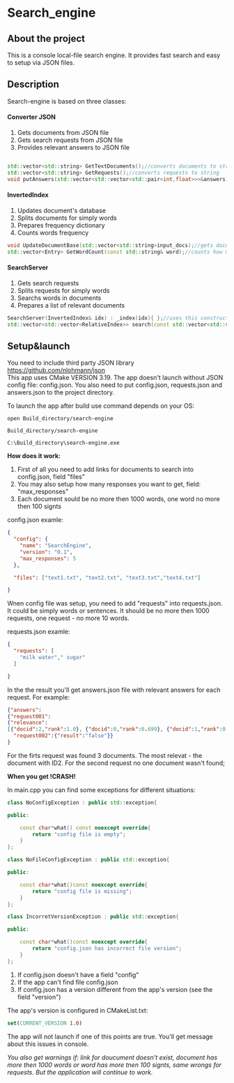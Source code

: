 # Search_engine



## About the project

This is a console local-file search engine. 
It provides fast search and easy to setup via JSON files.

## Description

Search-engine is based on three classes:

#### Converter JSON

1. Gets documents from JSON file
2. Gets search requests from JSON file
3. Provides relevant answers to JSON file


```C++

std::vector<std::string> GetTextDocuments();//converts documents to string
std::vector<std::string> GetRequests();//converts requests to string
void putAnswers(std::vector<std::vector<std::pair<int,float>>>&answers);//converts answers from string to JSON
```

#### InvertedIndex 

1. Updates document's database
2. Splits documents for simply words
3. Prepares frequency dictionary
4. Counts words frequency

```C++
void UpdateDocumentBase(std::vector<std::string>input_docs);//gets documents and splits it for simply words
std::vector<Entry> GetWordCount(const std::string& word);//counts how many times a word appears in documents
```

#### SearchServer 

1. Gets search requests
2. Splits requests for simply words
3. Searchs words in documents
4. Prepares a list of relevant documents 

```C++
SearchServer(InvertedIndex& idx) : _index(idx){ };//uses this constructor to count a frequency for each word from request
std::vector<std::vector<RelativeIndex>> search(const std::vector<std::string>& queries_input);//sorts and return rlevant answers
```

## Setup&launch


You need to include third party JSON library https://github.com/nlohmann/json  
This app uses CMake VERSION 3.19.
The app doesn't launch without JSON config file: config.json.
You also need to put config.json, requests.json and answers.json to the project directory.

To launch the app after build use command depends on your OS:

```
open Build_directory/search-engine
```
```
Build_directory/search-engine
```
```
C:\Build_directory\search-engine.exe
```




**How does it work:**

1. First of all you need to add links for documents to search into config.json, field "files"
2. You may also setup how many responses you want to get, field: "max_responses" 
3. Each document sould be no more then 1000 words, one word no more then 100 signts

config.json examle:

```JSON
{
  "config": {
    "name": "SearchEngine",
    "version": "0.1",
    "max_responses": 5
  },

  "files": ["text1.txt", "text2.txt", "text3.txt","text4.txt"]

}
```

Wnen config file was setup, you need to add "requests" into requests.json.
It could be simply words or sentences. 
It should be no more then 1000 requests, one request  - no more 10 words.

requests.json examle:

```JSON
{
  "requests": [
    "milk water"," sugar"
  ]

}

```




In the the result you'll get answers.json file with relevant answers for each request.
For example:

```JSON
{"answers":
{"request001":
{"relevance":
[{"docid":2,"rank":1.0}, {"docid":0,"rank":0.699}, {"docid":1,"rank":0.3}], "result":"true"},
  "request002":{"result":"false"}}
}
```

For the firts request was found 3 documents. The most relevat - the document with ID2.
For the second request no one document wasn't found;




**When you get !CRASH!**

In main.cpp you can find some exceptions for different situations:

```C++
class NoConfigException : public std::exception{

public:

    const char*what() const noexcept override{
        return "config file is empty";
    }
};

class NoFileConfigException : public std::exception{

public:

    const char*what()const noexcept override{
        return "config file is missing";
    }
};

class IncorretVersionException : public std::exception{

public:

    const char*what()const noexcept override{
        return "config.json has incorrect file version";
    }
};
```

1. If config.json doesn't have a field "config"
2. If the app can't find file config.json
3. If config.json has a version different from the app's version (see the field "version")

The app's version is configured in CMakeList.txt:
```CMake
set(CURRENT_VERSION 1.0)
```

The app will not launch if one of this points are true.
You'll get message about this issues in console.

*You also get warnings if: link for doucument doesn't exist, document has more then 1000 words or word has more tnen 100 signts, same wrongs for requests.
But the application will continue to work.*








